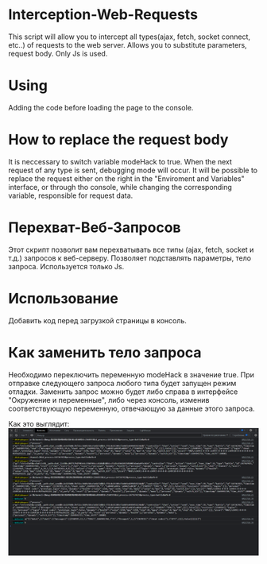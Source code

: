 # Interception-Web-Requests
This script will allow you to intercept all types(ajax, fetch, socket connect, etc..) of requests to the web server. Allows you to substitute parameters, request body. Only Js is used.

# Using
Adding the code before loading the page to the console. 

# How to replace the request body
It is neccessary to switch variable modeHack to true. When the next request of any type is sent, debugging mode will occur. It will be possible to replace the request either on the right in the "Enviroment and Variables" interface, or through tho console, while changing the corresponding variable, responsible for request data.

# Перехват-Веб-Запросов
Этот скрипт позволит вам перехватывать все типы (ajax, fetch, socket и т.д.) запросов к веб-серверу. Позволяет подставлять параметры, тело запроса. Используется только Js.

# Использование
Добавить код перед загрузкой страницы в консоль. 

# Как заменить тело запроса
Необходимо переключить переменную modeHack в значение true. При отправке следующего запроса любого типа будет запущен режим отладки. Заменить запрос можно будет либо справа в интерфейсе "Окружение и переменные", либо через консоль, изменив соответствующую переменную, отвечающую за данные этого запроса.



Как это выглядит:
![2022-02-15_19-15-50.png](2022-02-15_19-15-50.png)
